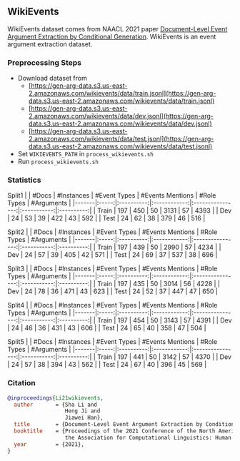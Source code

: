 ## WikiEvents

WikiEvents dataset comes from NAACL 2021 paper [Document-Level Event Argument Extraction by Conditional Generation](https://arxiv.org/abs/2104.05919). WikiEvents is an event argument extraction dataset.

### Preprocessing Steps

- Download dataset from
  - [https://gen-arg-data.s3.us-east-2.amazonaws.com/wikievents/data/train.jsonl](https://gen-arg-data.s3.us-east-2.amazonaws.com/wikievents/data/train.jsonl)
  - [https://gen-arg-data.s3.us-east-2.amazonaws.com/wikievents/data/dev.jsonl](https://gen-arg-data.s3.us-east-2.amazonaws.com/wikievents/data/dev.jsonl)
  - [https://gen-arg-data.s3.us-east-2.amazonaws.com/wikievents/data/test.jsonl](https://gen-arg-data.s3.us-east-2.amazonaws.com/wikievents/data/test.jsonl)
- Set `WIKIEVENTS_PATH` in `process_wikievents.sh`
- Run `process_wikievents.sh`

### Statistics

Split1
|       | #Docs | #Instances | #Event Types | #Events Mentions | #Role Types | #Arguments |
|-------|:-----:|:----------:|:------------:|:----------------:|:-----------:|:----------:|
| Train |  197  |    450     |      50      |       3131       |      57     |    4393    |
| Dev   |   24  |     53     |      39      |       422        |      43     |     592    |
| Test  |   24  |     62     |      38      |       379        |      46     |     516    |

Split2 
|       | #Docs | #Instances | #Event Types | #Events Mentions | #Role Types | #Arguments |
|-------|:-----:|:----------:|:------------:|:----------------:|:-----------:|:----------:|
| Train |  197  |    439     |      50      |       2990       |      57     |    4234    |
| Dev   |   24  |     57     |      39      |       405        |      42     |     571    |
| Test  |   24  |     69     |      37      |       537        |      38     |     696    |

Split3
|       | #Docs | #Instances | #Event Types | #Events Mentions | #Role Types | #Arguments |
|-------|:-----:|:----------:|:------------:|:----------------:|:-----------:|:----------:|
| Train |  197  |    435     |      50      |       3014       |      56     |    4228    |
| Dev   |   24  |     78     |      36      |       471        |      43     |     623    |
| Test  |   24  |     52     |      37      |       447        |      47     |     650    |

Split4
|       | #Docs | #Instances | #Event Types | #Events Mentions | #Role Types | #Arguments |
|-------|:-----:|:----------:|:------------:|:----------------:|:-----------:|:----------:|
| Train |  197  |    454     |      50      |       3143       |      57     |    4391    |
| Dev   |   24  |     46     |      36      |       431        |      43     |     606    |
| Test  |   24  |     65     |      40      |       358        |      47     |     504    |

Split5 
|       | #Docs | #Instances | #Event Types | #Events Mentions | #Role Types | #Arguments |
|-------|:-----:|:----------:|:------------:|:----------------:|:-----------:|:----------:|
| Train |  197  |    441     |      50      |       3142       |      57     |    4370    |
| Dev   |   24  |     57     |      38      |       394        |      43     |     562    |
| Test  |   24  |     67     |      40      |       396        |      45     |     569    |

### Citation

```bib
@inproceedings{Li21wikievents,
  author       = {Sha Li and
                  Heng Ji and
                  Jiawei Han},
  title        = {Document-Level Event Argument Extraction by Conditional Generation},
  booktitle    = {Proceedings of the 2021 Conference of the North American Chapter of
                  the Association for Computational Linguistics: Human Language Technologies (NAACL-HLT)},
  year         = {2021},
}
```

